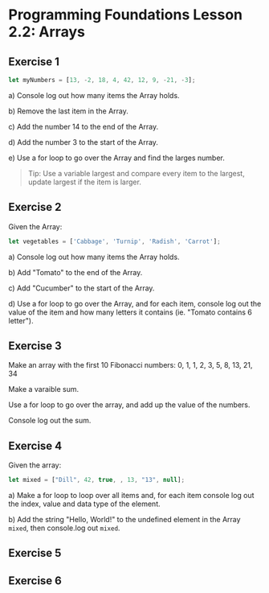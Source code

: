 # Programming Foundations Lesson 2.2: Arrays

## Exercise 1

```js
let myNumbers = [13, -2, 18, 4, 42, 12, 9, -21, -3];
```

a) Console log out how many items the Array holds.

b) Remove the last item in the Array.

c) Add the number 14 to the end of the Array.

d) Add the number 3 to the start of the Array.

e) Use a for loop to go over the Array and find the larges number.

> Tip: Use a variable largest and compare every item to the largest, update largest if the item is larger.

## Exercise 2

Given the Array: 

```js
let vegetables = ['Cabbage', 'Turnip', 'Radish', 'Carrot'];
```

a) Console log out how many items the Array holds.

b) Add "Tomato" to the end of the Array.

c) Add "Cucumber" to the start of the Array.

d) Use a for loop to go over the Array, and for each item, console log out the value of the item and how many letters it contains (ie. "Tomato contains 6 letter").

## Exercise 3

Make an array with the first 10 Fibonacci numbers: 0, 1, 1, 2, 3, 5, 8, 13, 21, 34

Make a varaible sum.

Use a for loop to go over the array, and add up the value of the numbers.

Console log out the sum.

## Exercise 4
Given the array:

```js
let mixed = ["Dill", 42, true, , 13, "13", null];
```

a) Make a for loop to loop over all items and, for each item console log out the index, value and data type of the element.

b) Add the string "Hello, World!" to the undefined element in the Array `mixed`, then console.log out `mixed`.

## Exercise 5

## Exercise 6